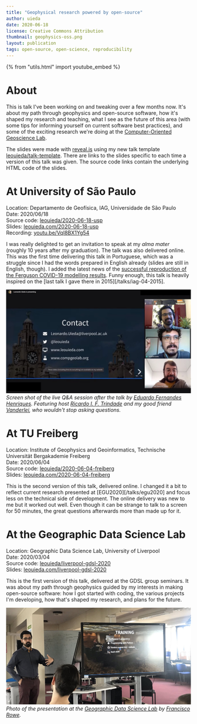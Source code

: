```yaml
---
title: "Geophysical research powered by open-source"
author: uieda
date: 2020-06-18
license: Creative Commons Attribution
thumbnail: geophysics-oss.png
layout: publication
tags: open-source, open-science, reproducibility
---
```


{% from "utils.html" import youtube_embed %}

# About

This is talk I've been working on and tweaking over a few months now. It's
about my path through geophysics and open-source software, how it's shaped my
research and teaching, what I see as the future of this area (with some tips
for informing yourself on current software best practices), and some of the
exciting research we're doing at the [Computer-Oriented Geoscience
Lab](https://www.compgeolab.org/).

The slides were made with
[reveal.js](https://revealjs.com/) using my new talk template
<i class="fa fa-github"></i> [leouieda/talk-template](https://github.com/leouieda/talk-template).
There are links to the slides specific to each time a version of this talk was
given. The source code links contain the underlying HTML code of the slides.

# At University of São Paulo

<i class="fa fa-map-marker"></i> Location: Departamento de Geofísica, IAG, Universidade de São Paulo
<br>
<i class="fa fa-calendar"></i> Date: 2020/06/18
<br>
<i class="fa fa-github"></i> Source code: [leouieda/2020-06-18-usp](https://github.com/leouieda/2020-06-18-usp)
<br>
<i class="fa fa-desktop"></i> Slides: [leouieda.com/2020-06-18-usp](https://www.leouieda.com/2020-06-18-usp/#/)
<br>
<i class="fa fa-youtube-play"></i> Recording: [youtu.be/VqI8BX1Yg54](https://youtu.be/VqI8BX1Yg54)

I was really delighted to get an invitation to speak at my *alma mater*
(roughly 10 years after my graduation).
The talk was also delivered online.
This was the first time delivering this talk in Portuguese, which was a
struggle since I had the words prepared in English already (slides are
still in English, though). I added the latest news of the
[successful reproduction of the Ferguson COVID-19 modelling results](https://doi.org/10.1038/d41586-020-01685-y).
Funny enough, this talk is heavily inspired on the [last talk I gave there in
2015][/talks/iag-04-2015].

![Screen shot of the Q&A session after the talk.](/images/usp-online-seminar-2020.jpg)
*Screen shot of the live Q&A session after the talk by
[Eduardo Fernandes Henriques](https://www.linkedin.com/in/eduardo-fernandes-henriques-138394190).
Featuring host [Ricardo I. F. Trindade](https://www.researchgate.net/profile/Ricardo_Trindade)
and my good friend [Vanderlei](https://www.pinga-lab.org/people/oliveira-jr.html),
who wouldn't stop asking questions.*

# At TU Freiberg

<i class="fa fa-map-marker"></i> Location: Institute of Geophysics and Geoinformatics, Technische Universität Bergakademie Freiberg
<br>
<i class="fa fa-calendar"></i> Date: 2020/06/04
<br>
<i class="fa fa-github"></i> Source code: [leouieda/2020-06-04-freiberg](https://github.com/leouieda/2020-06-04-freiberg)
<br>
<i class="fa fa-desktop"></i> Slides: [leouieda.com/2020-06-04-freiberg](https://www.leouieda.com/2020-06-04-freiberg/#/)

This is the second version of this talk, delivered online. I changed it a bit
to reflect current research presented at [EGU2020][/talks/egu2020] and focus
less on the technical side of development. The online delivery was new to me
but it worked out well. Even though it can be strange to talk to a screen for
50 minutes, the great questions afterwards more than made up for it.

# At the Geographic Data Science Lab

<i class="fa fa-map-marker"></i> Location: Geographic Data Science Lab, University of Liverpool
<br>
<i class="fa fa-calendar"></i> Date: 2020/03/04
<br>
<i class="fa fa-github"></i> Source code: [leouieda/liverpool-gdsl-2020](https://github.com/leouieda/liverpool-gdsl-2020)
<br>
<i class="fa fa-desktop"></i> Slides: [leouieda.com/liverpool-gdsl-2020](https://www.leouieda.com/liverpool-gdsl-2020/#/)

This is the first version of this talk, delivered at the GDSL group seminars.
It was about my path through geophysics guided by my interests in making
open-source software: how I got started with coding, the various projects I'm
developing, how that's shaped my research, and plans for the future.

![Photo of me presenting with a funny face.](/images/liverpool-gdsl-seminar-2020.jpg)
*Photo of the presentation at the [Geographic Data Science
Lab](https://www.liverpool.ac.uk/geographic-data-science/) by
[Francisco Rowe](https://twitter.com/Fcorowe/status/1235186888664903682).*
